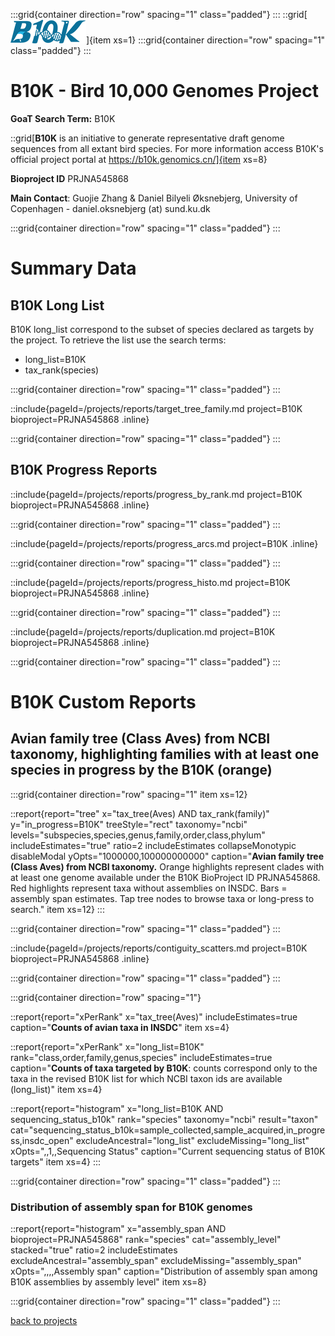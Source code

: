 

:::grid{container direction="row" spacing="1" class="padded"}
:::
::grid[![GoaT](/static/images/b10klogo.png)]{item xs=1}
:::grid{container direction="row" spacing="1" class="padded"}
:::

# B10K - Bird 10,000 Genomes Project
**GoaT Search Term:** B10K

::grid[**B10K** is an initiative to generate representative draft genome sequences from all extant bird species. For more information access B10K's official project portal at https://b10k.genomics.cn/]{item xs=8}

**Bioproject ID** PRJNA545868

**Main Contact**: Guojie Zhang & Daniel Bilyeli Øksnebjerg, University of Copenhagen - daniel.oksnebjerg (at) sund.ku.dk

:::grid{container direction="row" spacing="1" class="padded"}
:::

# Summary Data

## B10K Long List

B10K long_list correspond to the subset of species declared as targets by the project. To retrieve the list use the search terms:

- long_list=B10K
- tax_rank(species)

:::grid{container direction="row" spacing="1" class="padded"}
:::

::include{pageId=/projects/reports/target_tree_family.md project=B10K bioproject=PRJNA545868 .inline}

:::grid{container direction="row" spacing="1" class="padded"}
:::

## B10K Progress Reports

::include{pageId=/projects/reports/progress_by_rank.md project=B10K bioproject=PRJNA545868 .inline}

:::grid{container direction="row" spacing="1" class="padded"}
:::

::include{pageId=/projects/reports/progress_arcs.md project=B10K .inline}

:::grid{container direction="row" spacing="1" class="padded"}
:::

::include{pageId=/projects/reports/progress_histo.md project=B10K bioproject=PRJNA545868 .inline}

:::grid{container direction="row" spacing="1" class="padded"}
:::

::include{pageId=/projects/reports/duplication.md project=B10K bioproject=PRJNA545868 .inline}

:::grid{container direction="row" spacing="1" class="padded"}
:::

# B10K Custom Reports


## Avian family tree (Class Aves) from NCBI taxonomy, highlighting families with at least one species in progress by the B10K (orange)

:::grid{container direction="row" spacing="1" item xs=12}

::report{report="tree" x="tax_tree(Aves) AND tax_rank(family)" y="in_progress=B10K" treeStyle="rect" taxonomy="ncbi" levels="subspecies,species,genus,family,order,class,phylum" includeEstimates="true" ratio=2 includeEstimates collapseMonotypic disableModal yOpts="1000000,100000000000" caption="**Avian family tree (Class Aves) from NCBI taxonomy.** Orange highlights represent clades with at least one genome available under the B10K BioProject ID PRJNA545868. Red highlights represent taxa without assemblies on INSDC. Bars = assembly span estimates. Tap tree nodes to browse taxa or long-press to search." item xs=12}
:::

:::grid{container direction="row" spacing="1" class="padded"}
:::

::include{pageId=/projects/reports/contiguity_scatters.md project=B10K bioproject=PRJNA545868 .inline}

:::grid{container direction="row" spacing="1" class="padded"}
:::

:::grid{container direction="row" spacing="1"}

::report{report="xPerRank" x="tax_tree(Aves)" includeEstimates=true caption="**Counts of avian taxa in INSDC**" item xs=4}

::report{report="xPerRank" x="long_list=B10K" rank="class,order,family,genus,species" includeEstimates=true caption="**Counts of taxa targeted by B10K**: counts correspond only to the taxa in the revised B10K list for which NCBI taxon ids are available (long_list)" item xs=4}

::report{report="histogram" x="long_list=B10K AND sequencing_status_b10k" rank="species" taxonomy="ncbi" result="taxon" cat="sequencing_status_b10k=sample_collected,sample_acquired,in_progress,insdc_open" excludeAncestral="long_list" excludeMissing="long_list" xOpts=",,1,,Sequencing Status" caption="Current sequencing status of B10K targets" item xs=4}
:::

:::grid{container direction="row" spacing="1" class="padded"}
:::


### Distribution of assembly span for B10K genomes

::report{report="histogram" x="assembly_span AND bioproject=PRJNA545868" rank="species" cat="assembly_level" stacked="true" ratio=2 includeEstimates excludeAncestral="assembly_span" excludeMissing="assembly_span" xOpts=",,,,Assembly span" caption="Distribution of assembly span among B10K assemblies by assembly level" item xs=8}

:::grid{container direction="row" spacing="1" class="padded"}
:::



[back to projects](/projects)
